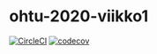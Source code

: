 # ohtu-2020-viikko1

[![CircleCI](https://circleci.com/gh/hpelttari/ohtu-2020-viikko1.svg?style=svg)](https://circleci.com/gh/hpelttari/ohtu-2020-viikko1)
[![codecov](https://codecov.io/gh/hpelttari/ohtu-2020-viikko1/branch/master/graph/badge.svg)](https://codecov.io/gh/hpelttari/ohtu-2020-viikko1)
